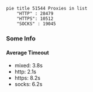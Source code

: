 
```mermaid
pie title 51544 Proxies in list
    "HTTP" : 28479
    "HTTPS": 10512
    "SOCKS" : 19045
```

### Some Info
#### Average Timeout

- mixed: 3.8s
- http: 2.1s
- https: 8.2s
- socks: 6.2s